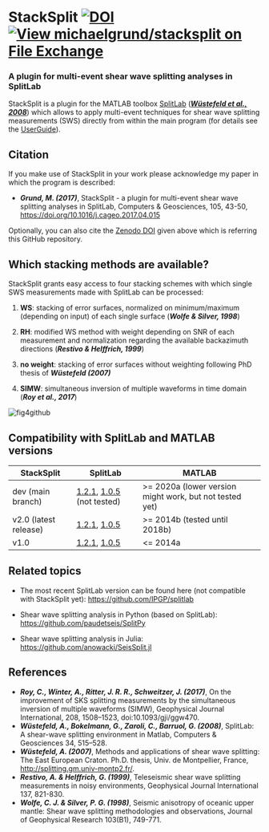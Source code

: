 
# StackSplit                            [![DOI](https://zenodo.org/badge/77286869.svg)](https://zenodo.org/badge/latestdoi/77286869) [![View michaelgrund/stacksplit on File Exchange](https://www.mathworks.com/matlabcentral/images/matlab-file-exchange.svg)](https://de.mathworks.com/matlabcentral/fileexchange/62402-michaelgrund-stacksplit)                         
### A plugin for multi-event shear wave splitting analyses in SplitLab     

StackSplit is a plugin for the MATLAB toolbox [SplitLab](http://splitting.gm.univ-montp2.fr/) ([**_Wüstefeld et al., 2008_**](https://www.sciencedirect.com/science/article/pii/S0098300407001859)) which allows to apply multi-event techniques for shear wave splitting measurements (SWS) directly from within the main program (for details see the [UserGuide](https://github.com/michaelgrund/stacksplit/blob/main/StackSplit/Doc/StackSplit_userguide.pdf)). 

Citation
--------

If you make use of StackSplit in your work please acknowledge my paper in which the program is described:

- **_Grund, M. (2017)_**, StackSplit - a plugin for multi-event shear wave splitting analyses in SplitLab, Computers & Geosciences, 105, 43-50, https://doi.org/10.1016/j.cageo.2017.04.015

Optionally, you can also cite the [Zenodo DOI](https://zenodo.org/record/464385#) given above which is referring this GitHub repository.

Which stacking methods are available?
-------------------------------------

StackSplit grants easy access to four stacking schemes with which single SWS measurements made with SplitLab can be processed:

1. **WS**: stacking of error surfaces, normalized on minimum/maximum (depending on input) of each single surface (**_Wolfe & Silver, 1998_**)

2. **RH**: modified WS method with weight depending on SNR of each measurement and normalization regarding the available backazimuth directions (**_Restivo & Helffrich, 1999_**)

3. **no weight**: stacking of error surfaces without weighting following PhD thesis of **_Wüstefeld (2007)_**

4. **SIMW**: simultaneous inversion of multiple waveforms in time domain (**_Roy et al., 2017_**)

![fig4github](https://user-images.githubusercontent.com/23025878/56716351-6d3d2a80-673a-11e9-8b34-2191c119d780.png)

Compatibility with SplitLab and MATLAB versions
-----------------------------------------------

|StackSplit|SplitLab|MATLAB|
|---|---|---|
|dev (main branch)|[1.2.1](https://robporritt.wordpress.com/software/), [1.0.5](http://splitting.gm.univ-montp2.fr/) (not tested)|>= 2020a (lower version might work, but not tested yet)|
|v2.0 (latest release)|[1.2.1](https://robporritt.wordpress.com/software/), [1.0.5](http://splitting.gm.univ-montp2.fr/)|>= 2014b (tested until 2018b)|
|v1.0|[1.2.1](https://robporritt.wordpress.com/software/), [1.0.5](http://splitting.gm.univ-montp2.fr/)|<= 2014a|

Related topics
--------------

- The most recent SplitLab version can be found here (not compatible with StackSplit yet): https://github.com/IPGP/splitlab

- Shear wave splitting analysis in Python (based on SplitLab): https://github.com/paudetseis/SplitPy

- Shear wave splitting analysis in Julia: https://github.com/anowacki/SeisSplit.jl

References
----------

- **_Roy, C., Winter, A., Ritter, J. R. R., Schweitzer, J. (2017)_**, On the improvement of SKS splitting measurements by the simultaneous inversion of multiple waveforms (SIMW), Geophysical Journal International, 208, 1508–1523, doi:10.1093/gji/ggw470.
- **_Wüstefeld, A., Bokelmann, G., Zaroli, C., Barruol, G. (2008)_**, SplitLab: A shear-wave splitting environment in Matlab, Computers & Geosciences 34, 515–528.
- **_Wüstefeld, A. (2007)_**, Methods and applications of shear wave splitting: The East European Craton. Ph.D. thesis, Univ. de Montpellier, France, http://splitting.gm.univ-montp2.fr/.
- **_Restivo, A. & Helffrich, G. (1999)_**, Teleseismic shear wave splitting measurements in noisy environments, Geophysical Journal International 137, 821-830.
- **_Wolfe, C. J. & Silver, P. G. (1998)_**, Seismic anisotropy of oceanic upper mantle: Shear wave splitting methodologies and observations, Journal of Geophysical Research 103(B1), 749-771.











